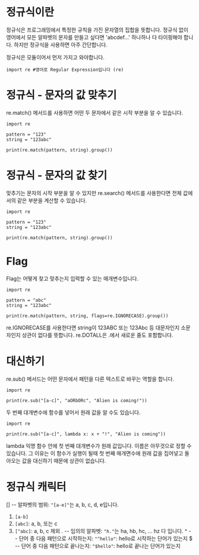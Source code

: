 # 정규식이란
정규식은 프로그래밍에서 특정한 규칙을 가진 문자열의 집합을 뜻합니다. 정규식 없이 영어에서 모든 알파벳의 문자를 만들고 싶다면 'abcdef...' 하나하나 다 타이핑해야 합니다. 하지만 정규식을 사용하면 아주 간단합니다.

정규식은 모듈이어서 먼저 가지고 와야합니다.

```
import re #영어로 Regular Expression입니다 (re)
```

# 정규식 - 문자의 값 맞추기
re.match() 메서드를 사용하면 어떤 두 문자에서 같은 시작 부분을 알 수 있습니다.

```
import re

pattern = "123"
string = "123abc"

print(re.match(pattern, string).group())
```

# 정규식 - 문자의 값 찾기
맞추기는 문자의 시작 부분을 알 수 있지만 re.search() 메서드를 사용한다면 전체 값에서의 같은 부분을 계산할 수 있습니다.

```
import re

pattern = "123"
string = "123abc"

print(re.match(pattern, string).group())
```

# Flag
Flag는 어떻게 찾고 맞추는지 입력할 수 있는 매개변수입니다.

```
import re

pattern = "abc"
string = "123abc"

print(re.match(pattern, string, flags=re.IGNORECASE).group())
```

re.IGNORECASE를 사용한다면 string이 123ABC 또는 123Abc 등 대문자인지 소문자인지 상관이 없다를 뜻합니다.
re.DOTALL은 .에서 새로운 줄도 포함합니다.

# 대신하기
re.sub() 메서드는 어떤 문자에서 패턴을 다른 텍스트로 바꾸는 역할을 합니다.

```
import re

print(re.sub("[a-c]", "aORbORc", "Alien is coming!"))
```

두 번째 대개변수에 함수를 넣어서 원래 값을 알 수도 있습니다.

```
import re

print(re.sub("[a-c]", lambda x: x + "!", "Alien is coming"))
```

lambda 익명 함수 안에 첫 번째 대개변수가 원래 값입니다. 이름은 아무것으로 정할 수 있습니다. 그 이유는 이 함수가 실행이 될때 첫 번째 매개면수에 원래 값을 집어넣고 돌아오는 값을 대신하기 때문에 상관이 없습니다.



# 정규식 캐릭터
[] -- 알파벳의 범위: `"[a-e]"`는 a, b, c, d, e입니다.
  1. `[a-b]`
  2. `[abc]`: a, b, 또는 c
  3. `[^abc]`: a, b, c 제외
. -- 임의의 알파벳: `"h."`는 ha, hb, hc, ... hz 다 입니다.
^ -- 단어 중 다음 패턴으로 시작하는지: `"^hello"`: hello로 시작하는 단어가 있는지
$ -- 단어 중 다음 패턴으로 끝나는지: `"$hello"`: hello로 끝나는 단어가 있는지

